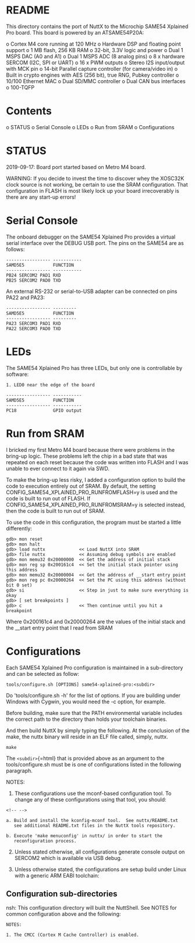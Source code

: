 README
======

This directory contains the port of NuttX to the Microchip SAME54
Xplained Pro board. This board is powered by an ATSAME54P20A:

o Cortex M4 core running at 120 MHz o Hardware DSP and floating point
support o 1 MB flash, 256 KB RAM o 32-bit, 3.3V logic and power o Dual 1
MSPS DAC (A0 and A1) o Dual 1 MSPS ADC (8 analog pins) o 8 x hardware
SERCOM (I2C, SPI or UART) o 16 x PWM outputs o Stereo I2S input/output
with MCK pin o 14-bit Parallel capture controller (for camera/video in)
o Built in crypto engines with AES (256 bit), true RNG, Pubkey
controller o 10/100 Ethernet MAC o Dual SD/MMC controller o Dual CAN bus
interfaces o 100-TQFP

Contents
========

o STATUS o Serial Console o LEDs o Run from SRAM o Configurations

STATUS
======

2019-09-17: Board port started based on Metro M4 board.

WARNING: If you decide to invest the time to discover whey the XOSC32K
clock source is not working, be certain to use the SRAM configuration.
That configuration in FLASH is most likely lock up your board
irrecoverably is there are any start-up errors!

Serial Console
==============

The onboard debugger on the SAME54 Xplained Pro provides a virtual
serial interface over the DEBUG USB port. The pins on the SAME54 are as
follows:

    ----------------- -----------
    SAMD5E5           FUNCTION
    ----------------- -----------
    PB24 SERCOM2 PAD1 RXD
    PB25 SERCOM2 PAD0 TXD

An external RS-232 or serial-to-USB adapter can be connected on pins
PA22 and PA23:

    ----------------- ---------
    SAMD5E5           FUNCTION
    ----------------- ---------
    PA23 SERCOM3 PAD1 RXD
    PA22 SERCOM3 PAD0 TXD

LEDs
====

The SAME54 Xplained Pro has three LEDs, but only one is controllable by
software:

    1. LED0 near the edge of the board

    ----------------- -----------
    SAMD5E5           FUNCTION
    ----------------- -----------
    PC18              GPIO output

Run from SRAM
=============

I bricked my first Metro M4 board because there were problems in the
bring-up logic. These problems left the chip in a bad state that was
repeated on each reset because the code was written into FLASH and I was
unable to ever connect to it again via SWD.

To make the bring-up less risky, I added a configuration option to build
the code to execution entirely out of SRAM. By default, the setting
CONFIG\_SAME54\_XPLAINED\_PRO\_RUNFROMFLASH=y is used and the code is
built to run out of FLASH. If
CONFIG\_SAME54\_XPLAINED\_PRO\_RUNFROMSRAM=y is selected instead, then
the code is built to run out of SRAM.

To use the code in this configuration, the program must be started a
little differently:

    gdb> mon reset
    gdb> mon halt
    gdb> load nuttx             << Load NuttX into SRAM
    gdb> file nuttx             << Assuming debug symbols are enabled
    gdb> mon memu32 0x20000000  << Get the address of initial stack
    gdb> mon reg sp 0x200161c4  << Set the initial stack pointer using this address
    gdb> mon memu32 0x20000004  << Get the address of __start entry point
    gdb> mon reg pc 0x20000264  << Set the PC using this address (without bit 0 set)
    gdb> si                     << Step in just to make sure everything is okay
    gdb> [ set breakpoints ]
    gdb> c                      << Then continue until you hit a breakpoint

Where 0x200161c4 and 0x20000264 are the values of the initial stack and
the \_\_start entry point that I read from SRAM

Configurations
==============

Each SAME54 Xplained Pro configuration is maintained in a sub-directory
and can be selected as follow:

    tools/configure.sh [OPTIONS] same54-xplained-pro:<subdir>

Do 'tools/configure.sh -h' for the list of options. If you are building
under Windows with Cygwin, you would need the -c option, for example.

Before building, make sure that the PATH environmental variable includes
the correct path to the directory than holds your toolchain binaries.

And then build NuttX by simply typing the following. At the conclusion
of the make, the nuttx binary will reside in an ELF file called, simply,
nuttx.

    make

The `<subdir>`{=html} that is provided above as an argument to the
tools/configure.sh must be is one of configurations listed in the
following paragraph.

NOTES:

1.  These configurations use the mconf-based configuration tool. To
    change any of these configurations using that tool, you should:

```{=html}
<!-- -->
```
    a. Build and install the kconfig-mconf tool.  See nuttx/README.txt
       see additional README.txt files in the NuttX tools repository.

    b. Execute 'make menuconfig' in nuttx/ in order to start the
       reconfiguration process.

2.  Unless stated otherwise, all configurations generate console output
    on SERCOM2 which is available via USB debug.

3.  Unless otherwise stated, the configurations are setup build under
    Linux with a generic ARM EABI toolchain:

Configuration sub-directories
-----------------------------

nsh: This configuration directory will built the NuttShell. See NOTES
for common configuration above and the following:

    NOTES:

    1. The CMCC (Cortex M Cache Controller) is enabled.
